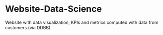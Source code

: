 # Website-Data-Science
Website with data visualization, KPIs and metrics computed with data from customers (via DDBB)
